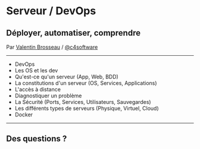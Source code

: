 # Serveur / DevOps

## Déployer, automatiser, comprendre

Par [Valentin Brosseau](https://github.com/c4software) / [@c4software](http://twitter.com/c4software)

---

- DevOps
- Les OS et les dev
- Qu'est-ce qu'un serveur (App, Web, BDD)
- La constitutions d'un serveur (OS, Services, Applications)
- L'accès à distance
- Diagnostiquer un problème
- La Sécurité (Ports, Services, Utilisateurs, Sauvegardes)
- Les différents types de serveurs (Physique, Virtuel, Cloud)
- Docker

---

## Des questions ?